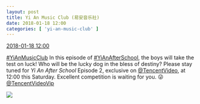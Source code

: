 ```yaml
---
layout: post
title: Yi An Music Club (易安音乐社)
date: 2018-01-18 12:00
categories: [ 'yi-an-music-club' ]
---
```


<div class="weibo-info">
  <a href="https://weibo.com/6094546964/FEUHlknpM">2018-01-18 12:00</a>
</div>

[#YiAnMusicClub](https://weibo.com/p/100808beae2e3e05b17b64f63ebedca39f19b2/super_index) In this episode of [#YiAnAfterSchool](https://weibo.com/p/100808f57cd722476872700a5522853faa7576), the boys will take the test on luck! Who will be the lucky dog in the bless of destiny? Please stay tuned for *Yi An After School* Episode 2, exclusive on [@TencentVideo](https://weibo.com/ilovevideo), at 12:00 this Saturday. Excellent competition is waiting for you. :stuck_out_tongue_winking_eye: [@TencentVideoVip](//weibo.com/n/%E8%85%BE%E8%AE%AF%E8%A7%86%E9%A2%91VIP)

<!-- more -->

<a href="http://wx2.sinaimg.cn/mw690/006Es64Aly1fnkkzb7hlrj31kw2dcb2g.jpg">
  <img class="weibo-pic-preview" src="http://wx2.sinaimg.cn/orj360/006Es64Aly1fnkkzb7hlrj31kw2dcb2g.jpg" />
</a>
